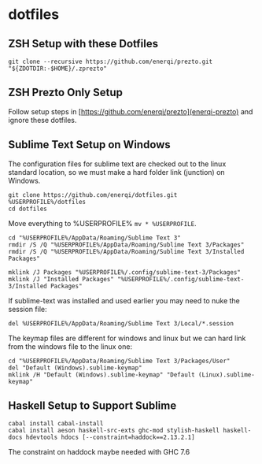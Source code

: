 dotfiles
========

ZSH Setup with these Dotfiles
----------------------------------------------
```
git clone --recursive https://github.com/enerqi/prezto.git "${ZDOTDIR:-$HOME}/.zprezto"
```

ZSH Prezto Only Setup 
----------------------------
Follow setup steps in [https://github.com/enerqi/prezto](enerqi-prezto) and ignore these dotfiles.

Sublime Text Setup on Windows
------------------------------

The configuration files for sublime text are checked out to the linux standard location, so we must make a hard folder link (junction) on Windows.

```
git clone https://github.com/enerqi/dotfiles.git %USERPROFILE%/dotfiles
cd dotfiles
```
Move everything to %USERPROFILE% `mv * %USERPROFILE`.
```
cd "%USERPROFILE%/AppData/Roaming/Sublime Text 3"
rmdir /S /Q "%USERPROFILE%/AppData/Roaming/Sublime Text 3/Packages"
rmdir /S /Q "%USERPROFILE%/AppData/Roaming/Sublime Text 3/Installed Packages"

mklink /J Packages "%USERPROFILE%/.config/sublime-text-3/Packages"
mklink /J "Installed Packages" "%USERPROFILE%/.config/sublime-text-3/Installed Packages"
```

If sublime-text was installed and used earlier you may need to nuke the session file:

`del %USERPROFILE%/AppData/Roaming/Sublime Text 3/Local/*.session`

The keymap files are different for windows and linux but we can hard link from the windows file to the linux one:
```
cd "%USERPROFILE%/AppData/Roaming/Sublime Text 3/Packages/User"
del "Default (Windows).sublime-keymap"
mklink /H "Default (Windows).sublime-keymap" "Default (Linux).sublime-keymap"
```

Haskell Setup to Support Sublime
---------------------------------

```
cabal install cabal-install
cabal install aeson haskell-src-exts ghc-mod stylish-haskell haskell-docs hdevtools hdocs [--constraint=haddock==2.13.2.1]
```

The constraint on haddock maybe needed with GHC 7.6
